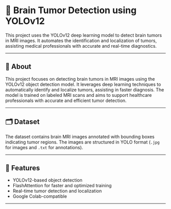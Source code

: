 # 🧠 Brain Tumor Detection using YOLOv12

This project uses the YOLOv12 deep learning model to detect brain tumors in MRI images. It automates the identification and localization of tumors, assisting medical professionals with accurate and real-time diagnostics.

---

## 📌 About  
This project focuses on detecting brain tumors in MRI images using the YOLOv12 object detection model. It leverages deep learning techniques to automatically identify and localize tumors, assisting in faster diagnosis. The model is trained on labeled MRI scans and aims to support healthcare professionals with accurate and efficient tumor detection.

---

## 🗂️ Dataset  
The dataset contains brain MRI images annotated with bounding boxes indicating tumor regions. The images are structured in YOLO format (`.jpg` for images and `.txt` for annotations).

---

## 🚀 Features
- YOLOv12-based object detection
- FlashAttention for faster and optimized training
- Real-time tumor detection and localization
- Google Colab-compatible

---


